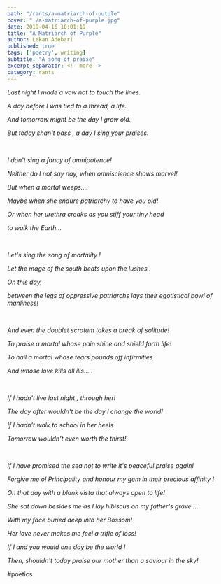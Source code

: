 ```yaml
---
path: "/rants/a-matriarch-of-putple"
cover: "./a-matriarch-of-purple.jpg"
date: 2019-04-16 10:01:19
title: "A Matriarch of Purple"
author: Lekan Adebari
published: true
tags: ['poetry', writing]
subtitle: "A song of praise"
excerpt_separator: <!--more-->
category: rants
---
```



*Last night I made a vow not to touch the lines.*

*A day before I was tied to a thread, a life.*

*And tomorrow might be the day I grow old.*

*But today shan't pass , a day I sing your praises.*
<!--more-->
<br>

*I don't sing a fancy of omnipotence!*

*Neither do I not say nay, when omniscience shows marvel!*

*But when a mortal weeps....*

*Maybe when she endure patriarchy to have you old!*

*Or when her urethra creaks as you stiff your tiny head*

*to walk the Earth...*

<br>

*Let's sing the song of mortality !*

*Let the mage of the south beats upon the lushes..*

*On this day,*

*between the legs of oppressive patriarchs lays their egotistical bowl of manliness!*

<br>

*And even the doublet scrotum takes a break of solitude!*

*To praise a mortal whose pain shine and shield forth life!*

*To hail a mortal whose tears pounds off infirmities*

*And whose love kills all ills.....*

<br>

*If I hadn't live last night , through her!*

*The day after wouldn't be the day I change the world!*

*If I hadn't walk to school in her heels*

*Tomorrow wouldn't even worth the thirst!*

<br>

*If I have promised the sea not to write it's peaceful praise again!*

*Forgive me o! Principality and honour my gem in their precious affinity !*

*On that day with a blank vista that always open to life!*

*She sat down besides me as I lay hibiscus on my father's grave ...*

*With my face buried deep into her Bossom!*

*Her love never makes me feel a trifle of loss!*

*If I and you would one day be the world !*

*Then, shouldn't today praise our mother than a saviour in the sky!*


#poetics